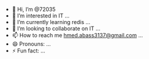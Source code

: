 - 👋 Hi, I’m @72035
- 👀 I’m interested in IT ...
- 🌱 I’m currently learning redis ...
- 💞️ I’m looking to collaborate on IT ...
- 📫 How to reach me hmed.abass3137@gmail.com ...
- 😄 Pronouns: ...
- ⚡ Fun fact: ...

<!---
72035/72035 is a ✨ special ✨ repository because its `README.md` (this file) appears on your GitHub profile.
You can click the Preview link to take a look at your changes.
--->
